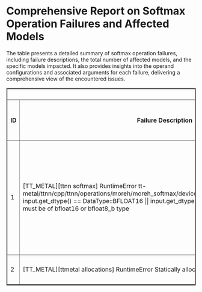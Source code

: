 <h1>Comprehensive Report on Softmax Operation Failures and Affected Models</h1>
<p>The table presents a detailed summary of softmax operation failures, including failure descriptions, the total number of affected models, and the specific models impacted. It also provides insights into the operand configurations and associated arguments for each failure, delivering a comprehensive view of the encountered issues.</p>
<table border="2">
	<thead>
		<tr style="text-align: center;">
			<th colspan="5">Failure Insight and Impacted Models</th>
			<th colspan="2">Softmax Operation Details</th>
		</tr>
		<tr style="text-align: center;">
			<th>ID</th>
			<th>Failure Description</th>
			<th>Total Number of Models Affected</th>
			<th>Number of Models Affected</th>
			<th>Affected Models</th>
			<th>Operands</th>
			<th>Arguments</th>
		</tr>
	</thead>
	<tbody>
		<tr>
			<td rowspan="4">1</td>
			<td rowspan="4">[TT_METAL][ttnn softmax] RuntimeError tt-metal/ttnn/cpp/ttnn/operations/moreh/moreh_softmax/device/moreh_softmax_device_operation.cpp input.get_dtype() == DataType::BFLOAT16 || input.get_dtype() == DataType::BFLOAT8_B Inputs must be of bfloat16 or bfloat8_b type</td>
			<td rowspan="4">7</td>
			<td>2</td>
			<td><ul><li>pt_yolo_v6_yolov6l_obj_det_torchhub</li><li>pt_yolo_v6_yolov6m_obj_det_torchhub</li></ul></td>
			<td>Operand(type=Activation, shape=(1, 17, 4, 4480), dtype=float32)</td>
			<td>dim : 1</td>
		</tr>
		<tr>
			<td>2</td>
			<td><ul><li>pt_yolo_v6_yolov6l_obj_det_torchhub</li><li>pt_yolo_v6_yolov6m_obj_det_torchhub</li></ul></td>
			<td>Operand(type=Activation, shape=(1, 17, 4, 1120), dtype=float32)</td>
			<td>dim : 1</td>
		</tr>
		<tr>
			<td>2</td>
			<td><ul><li>pt_yolo_v6_yolov6l_obj_det_torchhub</li><li>pt_yolo_v6_yolov6m_obj_det_torchhub</li></ul></td>
			<td>Operand(type=Activation, shape=(1, 17, 4, 280), dtype=float32)</td>
			<td>dim : 1</td>
		</tr>
		<tr>
			<td>1</td>
			<td><ul><li>pt_yolov8_default_obj_det_github</li></ul></td>
			<td>Operand(type=Activation, shape=(1, 16, 4, 8400), dtype=float32)</td>
			<td>dim : 1</td>
		</tr>
		<tr>
			<td rowspan="1">2</td>
			<td rowspan="1">[TT_METAL][ttmetal allocations] RuntimeError Statically allocated circular buffers</td>
			<td rowspan="1">2</td>
			<td>2</td>
			<td><ul><li>pt_perceiverio_deepmind_vision_perceiver_learned_img_cls_hf</li><li>pt_perceiverio_deepmind_vision_perceiver_fourier_img_cls_hf</li></ul></td>
			<td>Operand(type=Activation, shape=(1, 1, 512, 50176), dtype=float32)</td>
			<td>dim : -1</td>
		</tr>
	</tbody>
</table>
